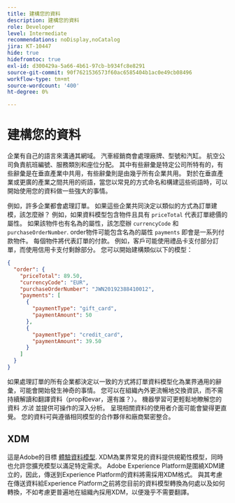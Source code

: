 ```yaml
---
title: 建構您的資料
description: 建構您的資料
role: Developer
level: Intermediate
recommendations: noDisplay,noCatalog
jira: KT-10447
hide: true
hidefromtoc: true
exl-id: d300429a-5a66-4b61-97cb-b934fc8e8291
source-git-commit: 90f7621536573f60ac6585404b1ac0e49cb08496
workflow-type: tm+mt
source-wordcount: '400'
ht-degree: 0%

---
```


# 建構您的資料

企業有自己的語言來溝通其網域。 汽車經銷商會處理廠牌、型號和汽缸。 航空公司負責航班編號、服務類別和座位分配。 其中有些辭彙是特定公司所特有的，有些辭彙是在垂直產業中共用，有些辭彙則是由幾乎所有企業共用。 對於在垂直產業或更廣的產業之間共用的術語，當您以常見的方式命名和構建這些術語時，可以開始使用您的資料做一些強大的事情。

例如，許多企業都會處理訂單。 如果這些企業共同決定以類似的方式為訂單建模，該怎麼辦？ 例如，如果資料模型包含物件且具有 `priceTotal` 代表訂單總價的屬性。 如果該物件也有名為的屬性，該怎麼辦 `currencyCode` 和 `purchaseOrderNumber`. order物件可能包含名為的屬性 `payments` 即會是一系列付款物件。 每個物件將代表訂單的付款。 例如，客戶可能使用禮品卡支付部分訂單，而使用信用卡支付剩餘部分。 您可以開始建構類似以下的模型：

```json
{
  "order": {
    "priceTotal": 89.50,
    "currencyCode": "EUR",
    "purchaseOrderNumber": "JWN20192388410012",
    "payments": [
      {
        "paymentType": "gift_card",
        "paymentAmount": 50
      },
      {
        "paymentType": "credit_card",
        "paymentAmount": 39.50
      }
    ]
  }
}
```

如果處理訂單的所有企業都決定以一致的方式將訂單資料模型化為業界通用的辭彙，可能會開始發生神奇的事情。 您可以在組織內外更流暢地交換資訊，而不需持續解讀和翻譯資料（prop和evar，還有誰？）。 機器學習可更輕鬆地瞭解您的資料 _方法_ 並提供可操作的深入分析。 呈現相關資料的使用者介面可能會變得更直覺。 您的資料可與遵循相同模型的合作夥伴和廠商緊密整合。

## XDM

這是Adobe的目標 [體驗資料模型](https://business.adobe.com/products/experience-platform/experience-data-model.html). XDM為業界常見的資料提供規範性模型，同時也允許您擴充模型以滿足特定需求。 Adobe Experience Platform是圍繞XDM建立的，因此，傳送到Experience Platform的資料將需採用XDM格式。 與其考慮在傳送資料給Experience Platform之前將您目前的資料模型轉換為何處以及如何轉換，不如考慮更普遍地在組織內採用XDM，以便幾乎不需要翻譯。
